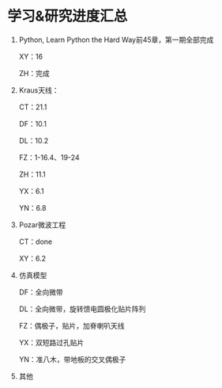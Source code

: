 # 学习&研究进度汇总

1. Python, Learn Python the Hard Way前45章，第一期全部完成

   XY：16

   ZH：完成

2. Kraus天线：

   CT：21.1

   DF：10.1

   DL：10.2

   FZ：1-16.4、19-24

   ZH：11.1

   YX：6.1

   YN：6.8

3. Pozar微波工程

   CT：done

   XY：6.2

4. 仿真模型

   DF：全向微带

   DL：全向微带，旋转馈电圆极化贴片阵列

   FZ：偶极子，贴片，加脊喇叭天线

   YX：双短路过孔贴片

   YN：准八木，带地板的交叉偶极子

5. 其他

